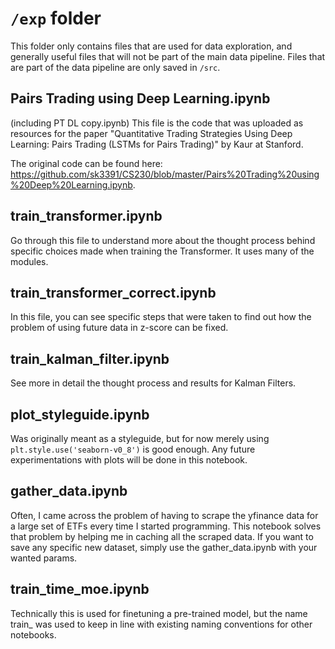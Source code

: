 # `/exp` folder

This folder only contains files that are used for data exploration, and generally useful files that will not be part of the main data pipeline. Files that are part of the data pipeline are only saved in `/src`.

## Pairs Trading using Deep Learning.ipynb

(including PT DL copy.ipynb)
This file is the code that was uploaded as resources for the paper "Quantitative Trading Strategies Using Deep Learning: Pairs Trading (LSTMs for Pairs Trading)" by Kaur at Stanford.

The original code can be found here: https://github.com/sk3391/CS230/blob/master/Pairs%20Trading%20using%20Deep%20Learning.ipynb.

## train_transformer.ipynb

Go through this file to understand more about the thought process behind specific choices made when training the Transformer. It uses many of the modules.

## train_transformer_correct.ipynb

In this file, you can see specific steps that were taken to find out how the problem of using future data in z-score can be fixed.

## train_kalman_filter.ipynb

See more in detail the thought process and results for Kalman Filters.

## plot_styleguide.ipynb

Was originally meant as a styleguide, but for now merely using `plt.style.use('seaborn-v0_8')` is good enough. Any future experimentations with plots will be done in this notebook.

## gather_data.ipynb

Often, I came across the problem of having to scrape the yfinance data for a large set of ETFs every time I started programming. This notebook solves that problem by helping me in caching all the scraped data. If you want to save any specific new dataset, simply use the gather_data.ipynb with your wanted params.

## train_time_moe.ipynb

Technically this is used for finetuning a pre-trained model, but the name train_ was used to keep in line with existing naming conventions for other notebooks.